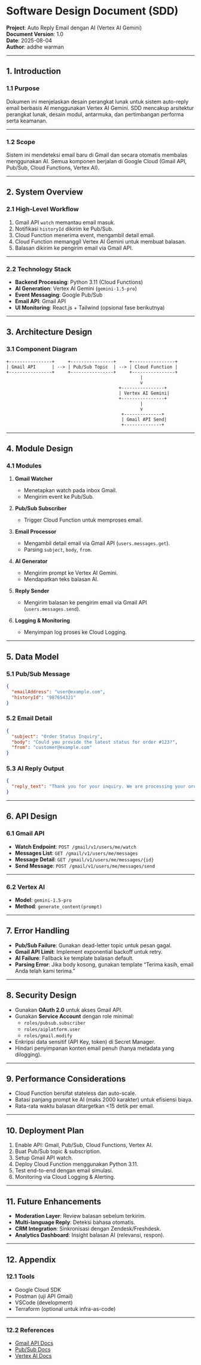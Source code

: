 # **Software Design Document (SDD)**

**Project**: Auto Reply Email dengan AI (Vertex AI Gemini)  
**Document Version**: 1.0  
**Date**: 2025-08-04  
**Author**: addhe warman  

---

## **1. Introduction**

### **1.1 Purpose**

Dokumen ini menjelaskan desain perangkat lunak untuk sistem auto-reply email berbasis AI menggunakan Vertex AI Gemini. SDD mencakup arsitektur perangkat lunak, desain modul, antarmuka, dan pertimbangan performa serta keamanan.

---

### **1.2 Scope**

Sistem ini mendeteksi email baru di Gmail dan secara otomatis membalas menggunakan AI. Semua komponen berjalan di Google Cloud (Gmail API, Pub/Sub, Cloud Functions, Vertex AI).

---

## **2. System Overview**

### **2.1 High-Level Workflow**

1. Gmail API `watch` memantau email masuk.  
2. Notifikasi `historyId` dikirim ke Pub/Sub.  
3. Cloud Function menerima event, mengambil detail email.  
4. Cloud Function memanggil Vertex AI Gemini untuk membuat balasan.  
5. Balasan dikirim ke pengirim email via Gmail API.  

---

### **2.2 Technology Stack**

* **Backend Processing**: Python 3.11 (Cloud Functions)  
* **AI Generation**: Vertex AI Gemini (`gemini-1.5-pro`)  
* **Event Messaging**: Google Pub/Sub  
* **Email API**: Gmail API  
* **UI Monitoring**: React.js + Tailwind (opsional fase berikutnya)  

---

## **3. Architecture Design**

### **3.1 Component Diagram**

```
+----------------+     +----------------+     +----------------+
| Gmail API      | --> | Pub/Sub Topic  | --> | Cloud Function |
+----------------+     +----------------+     +----------------+
                                                  |
                                                  v
                                          +----------------+
                                          | Vertex AI Gemini|
                                          +----------------+
                                                  |
                                                  v
                                           +--------------+
                                           | Gmail API Send|
                                           +--------------+
```

---

## **4. Module Design**

### **4.1 Modules**

1. **Gmail Watcher**  
   * Menetapkan watch pada inbox Gmail.  
   * Mengirim event ke Pub/Sub.  

2. **Pub/Sub Subscriber**  
   * Trigger Cloud Function untuk memproses email.  

3. **Email Processor**  
   * Mengambil detail email via Gmail API (`users.messages.get`).  
   * Parsing `subject`, `body`, `from`.  

4. **AI Generator**  
   * Mengirim prompt ke Vertex AI Gemini.  
   * Mendapatkan teks balasan AI.  

5. **Reply Sender**  
   * Mengirim balasan ke pengirim email via Gmail API (`users.messages.send`).  

6. **Logging & Monitoring**  
   * Menyimpan log proses ke Cloud Logging.  

---

## **5. Data Model**

### **5.1 Pub/Sub Message**

```json
{
  "emailAddress": "user@example.com",
  "historyId": "987654321"
}
```

### **5.2 Email Detail**

```json
{
  "subject": "Order Status Inquiry",
  "body": "Could you provide the latest status for order #123?",
  "from": "customer@example.com"
}
```

### **5.3 AI Reply Output**

```json
{
  "reply_text": "Thank you for your inquiry. We are processing your order and will update you shortly."
}
```

---

## **6. API Design**

### **6.1 Gmail API**

* **Watch Endpoint**: `POST /gmail/v1/users/me/watch`  
* **Messages List**: `GET /gmail/v1/users/me/messages`  
* **Message Detail**: `GET /gmail/v1/users/me/messages/{id}`  
* **Send Message**: `POST /gmail/v1/users/me/messages/send`  

---

### **6.2 Vertex AI**

* **Model**: `gemini-1.5-pro`  
* **Method**: `generate_content(prompt)`  

---

## **7. Error Handling**

* **Pub/Sub Failure**: Gunakan dead-letter topic untuk pesan gagal.  
* **Gmail API Limit**: Implement exponential backoff untuk retry.  
* **AI Failure**: Fallback ke template balasan default.  
* **Parsing Error**: Jika body kosong, gunakan template “Terima kasih, email Anda telah kami terima.”  

---

## **8. Security Design**

* Gunakan **OAuth 2.0** untuk akses Gmail API.  
* Gunakan **Service Account** dengan role minimal:  
  * `roles/pubsub.subscriber`  
  * `roles/aiplatform.user`  
  * `roles/gmail.modify`  
* Enkripsi data sensitif (API Key, token) di Secret Manager.  
* Hindari penyimpanan konten email penuh (hanya metadata yang dilogging).  

---

## **9. Performance Considerations**

* Cloud Function bersifat stateless dan auto-scale.  
* Batasi panjang prompt ke AI (maks 2000 karakter) untuk efisiensi biaya.  
* Rata-rata waktu balasan ditargetkan <15 detik per email.  

---

## **10. Deployment Plan**

1. Enable API: Gmail, Pub/Sub, Cloud Functions, Vertex AI.  
2. Buat Pub/Sub topic & subscription.  
3. Setup Gmail API watch.  
4. Deploy Cloud Function menggunakan Python 3.11.  
5. Test end-to-end dengan email simulasi.  
6. Monitoring via Cloud Logging & Alerting.  

---

## **11. Future Enhancements**

* **Moderation Layer**: Review balasan sebelum terkirim.  
* **Multi-language Reply**: Deteksi bahasa otomatis.  
* **CRM Integration**: Sinkronisasi dengan Zendesk/Freshdesk.  
* **Analytics Dashboard**: Insight balasan AI (relevansi, respon).  

---

## **12. Appendix**

### **12.1 Tools**

* Google Cloud SDK  
* Postman (uji API Gmail)  
* VSCode (development)  
* Terraform (optional untuk infra-as-code)  

---

### **12.2 References**

* [Gmail API Docs](https://developers.google.com/gmail/api)  
* [Pub/Sub Docs](https://cloud.google.com/pubsub/docs)  
* [Vertex AI Docs](https://cloud.google.com/vertex-ai/docs)
